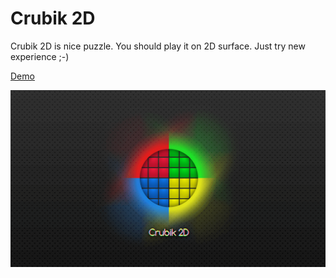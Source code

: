 Crubik 2D
==========
Crubik 2D is nice puzzle. You should play it on 2D surface. Just try new experience ;-)

[app-link]: <http://webmotoric.com/sandbox/build/Crubik2D/index.html>
[Demo][app-link]

![](https://github.com/oleksiy-nesterov/Crubik-2D/raw/master/www/splash.png)